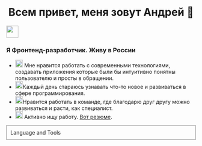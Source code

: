 
<h1 align="center">Всем привет, меня зовут Андрей 👋</h1>

<img src="https://encrypted-tbn0.gstatic.com/images?q=tbn:ANd9GcS3l-v3WE3HDeluMfpcx2pcWfUOELCXPYmWq-oujoiSCmaY5WT8Au2FFQ8g_WXm3z2SB5o&usqp=CAU" height="32"/>
<h3>Я Фронтенд-разработчик. Живу в России</h3>

* <img src="https://cdn-icons-png.flaticon.com/512/8003/8003916.png" height="20"/> Мне нравится работать с современными технологиями, создавать приложения которые были бы интуитивно понятны пользователю и просты в обращении.
* <img src="https://w7.pngwing.com/pngs/524/219/png-transparent-computer-icons-big-data-learn-more-text-data-learn-more.png" height="20"/>Каждый день стараюсь узнавать что-то новое и развиваться в сфере программирования.
* <img src="https://e7.pngegg.com/pngimages/285/319/png-clipart-computer-icons-teamwork-encapsulated-postscript-trabajo-en-equipo-angle-rectangle.png" height="20"/>Нравится работать в команде, где благодарю друг другу можно развиваться и расти, как специалист.
* <img src="https://cdn-icons-png.flaticon.com/256/896/896706.png" height="20"/> Активно ищу работу. <a href="https://cloud.mail.ru/public/2n83/orzHrHoBn" target="_blank">Вот резюме</a>.

<div style="border: 1px solid grey; padding: 10px;">
  Language and Tools
</div>

<!--
**Andrey-Kordik/Andrey-Kordik** is a ✨ _special_ ✨ repository because its `README.md` (this file) appears on your GitHub profile.

Here are some ideas to get you started:

- 🔭 I’m currently working on ...
- 🌱 I’m currently learning ...
- 👯 I’m looking to collaborate on ...
- 🤔 I’m looking for help with ...
- 💬 Ask me about ...
- 📫 How to reach me: ...
- 😄 Pronouns: ...
- ⚡ Fun fact: ...
-->
